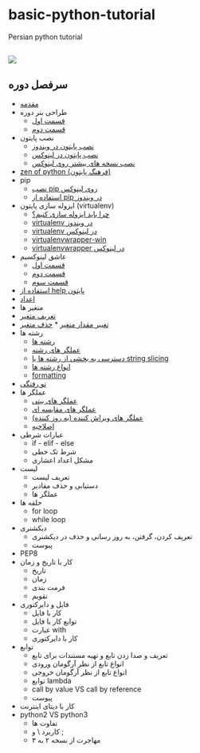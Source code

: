 # basic-python-tutorial
Persian python tutorial

## ![](http://pyteacher.ir/wp-content/uploads/2017/10/python-for-persian-kasaie-pyteacher.ir_.jpg)

## سرفصل دوره
* [مقدمه](http://pyteacher.ir/portfolio/%d9%85%d9%82%d8%af%d9%85%d9%87-%d8%af%d9%88%d8%b1%d9%87-%d9%85%d9%82%d8%af%d9%85%d8%a7%d8%aa%db%8c-%d9%be%d8%a7%db%8c%d8%aa%d9%88%d9%86/)
*   طراحی بنر دوره
    *   [قسمت اول](http://pyteacher.ir/portfolio/%d9%85%d9%82%d8%af%d9%85%d9%87-%d8%af%d9%88%d8%b1%d9%87-%d9%85%d9%82%d8%af%d9%85%d8%a7%d8%aa%db%8c-%d9%be%d8%a7%db%8c%d8%aa%d9%88%d9%86/)
    *   [قسمت دوم](http://pyteacher.ir/portfolio/%d8%a7%d8%af%d8%a7%d9%85%d9%87-%d8%b7%d8%b1%d8%a7%d8%ad%db%8c-%d8%a8%d9%86%d8%b1-%d8%af%d9%88%d8%b1%d9%87-%d8%a2%d9%85%d9%88%d8%b2%d8%b4-%d9%be%d8%a7%db%8c%d8%aa%d9%88%d9%86/)
*   نصب پایتون
    *   [نصب پایتون در ویندوز](http://pyteacher.ir/portfolio/%d9%86%d8%b5%d8%a8-%d9%be%d8%a7%db%8c%d8%aa%d9%88%d9%86-%d9%88%db%8c%d9%86%d8%af%d9%88%d8%b2/)
    *   [نصب پایتون در لینوکس](http://pyteacher.ir/portfolio/%d9%86%d8%b5%d8%a8-%d9%be%d8%a7%db%8c%d8%aa%d9%88%d9%86-%d9%84%db%8c%d9%86%d9%88%da%a9%d8%b3/)
    *   [نصب نسخه های بیشتر روی لینوکس](http://pyteacher.ir/portfolio/%d9%86%d8%b5%d8%a8-%d9%86%d8%b3%d8%ae%d9%87-%d8%ac%d8%af%db%8c%d8%af%d8%aa%d8%b1-%d9%be%d8%a7%db%8c%d8%aa%d9%88%d9%86-%d9%84%db%8c%d9%86%d9%88%da%a9%d8%b3/)
*   [zen of python (فرهنگ پایتون)](http://pyteacher.ir/portfolio/%d9%81%d8%b1%d9%87%d9%86%da%af-%d9%be%d8%a7%db%8c%d8%aa%d9%88%d9%86-zen-of-python/)
*   pip
    *   [نصب pip روی لینوکس](http://pyteacher.ir/portfolio/pip-%d8%af%d8%b1-%d9%84%db%8c%d9%86%d9%88%da%a9%d8%b3/)
    *  [استفاده از pip در ویندوز](http://pyteacher.ir/portfolio/pip-%d8%af%d8%b1-%d9%88%db%8c%d9%86%d8%af%d9%88%d8%b2/)
*   ایزوله سازی پایتون (virtualenv)
    *   [چرا باید ایزوله سازی کنیم؟](http://pyteacher.ir/portfolio/%da%86%d8%b1%d8%a7-%d8%a8%d8%a7%db%8c%d8%af-%d8%a7%db%8c%d8%b2%d9%88%d9%84%d9%87-%d8%b3%d8%a7%d8%b2%db%8c-%da%a9%d9%86%db%8c%d9%85%d8%9f/)
    *   [virtualenv در ویندوز](http://pyteacher.ir/portfolio/virtualenv-%d8%af%d8%b1-%d9%88%db%8c%d9%86%d8%af%d9%88%d8%b2/)
    *   [virtualenv در لینوکس](http://pyteacher.ir/portfolio/virtualenv-%d8%af%d8%b1-%d9%84%db%8c%d9%86%d9%88%da%a9%d8%b3/)
    *   [virtualenvwrapper-win](http://pyteacher.ir/portfolio/virtualenvwrapper-win-%d8%a7%d8%a8%d8%b2%d8%a7%d8%b1-%d9%85%d8%ad%db%8c%d8%b7-%d8%a7%db%8c%d8%b2%d9%88%d9%84%d9%87-%d9%be%d8%a7%db%8c%d8%aa%d9%88%d9%86-%d9%88%db%8c%d9%86%d8%af%d9%88%d8%b2/)
    *   [virtualenvwrapper در لینوکس](http://pyteacher.ir/portfolio/virtualenvwrapper-%d8%a7%d8%a8%d8%b2%d8%a7%d8%b1-%d9%85%d8%ad%db%8c%d8%b7-%d8%a7%db%8c%d8%b2%d9%88%d9%84%d9%87-%d9%be%d8%a7%db%8c%d8%aa%d9%88%d9%86-%d8%af%d8%b1-%d9%84%db%8c%d9%86%d9%88%da%a9%d8%b3/)
*   عاشق لینوکسیم
    *   [قسمت اول](http://pyteacher.ir/portfolio/%d8%b9%d8%a7%d8%b4%d9%82-%d9%84%db%8c%d9%86%d9%88%da%a9%d8%b3%db%8c%d9%85-%d9%82%d8%b3%d9%85%d8%aa-%d8%a7%d9%88%d9%84/)
    *   [قسمت دوم](http://pyteacher.ir/portfolio/%d8%b9%d8%a7%d8%b4%d9%82-%d9%84%db%8c%d9%86%d9%88%da%a9%d8%b3%db%8c%d9%85-%d9%82%d8%b3%d9%85%d8%aa-%d8%af%d9%88%d9%85/)
    *   [قسمت سوم](http://pyteacher.ir/portfolio/%d8%b9%d8%a7%d8%b4%d9%82-%d9%84%db%8c%d9%86%d9%88%da%a9%d8%b3%db%8c%d9%85-%d9%82%d8%b3%d9%85%d8%aa-%d8%b3%d9%88%d9%85/)
*   [استفاده از help پایتون](http://pyteacher.ir/portfolio/%d8%a7%d8%b3%d8%aa%d9%81%d8%a7%d8%af%d9%87-help-%d9%be%d8%a7%db%8c%d8%aa%d9%88%d9%86/)
*   [اعداد](http://pyteacher.ir/portfolio/%d8%a7%d8%b9%d8%af%d8%a7%d8%af-%d8%af%d8%b1-%d9%be%d8%a7%db%8c%d8%aa%d9%88%d9%86/)
*   متغیر ها
   *   [تعریف متغیر](http://pyteacher.ir/portfolio/%d8%aa%d8%b9%d8%b1%db%8c%d9%81-%d9%85%d8%aa%d8%ba%db%8c%d8%b1-%d9%be%d8%a7%db%8c%d8%aa%d9%88%d9%86/)
   *   [تغییر مقدار متغیر](http://pyteacher.ir/portfolio/%d8%aa%d8%ba%db%8c%db%8c%d8%b1-%d9%85%d9%82%d8%af%d8%a7%d8%b1-%d9%85%d8%aa%d8%ba%db%8c%d8%b1-%d9%be%d8%a7%db%8c%d8%aa%d9%88%d9%86/)
    *   [حذف متغیر](http://pyteacher.ir/portfolio/%d8%ad%d8%b0%d9%81-%d9%85%d8%aa%d8%ba%db%8c%d8%b1-%d8%af%d8%b1-%d9%be%d8%a7%db%8c%d8%aa%d9%88%d9%86/)
*   رشته ها
    *   [رشته ها](http://pyteacher.ir/portfolio/%d8%b1%d8%b4%d8%aa%d9%87-%d8%af%d8%b1-%d9%be%d8%a7%db%8c%d8%aa%d9%88%d9%86/)
    *   [عملگر های رشته](http://pyteacher.ir/portfolio/%d8%b9%d9%85%d9%84%da%af%d8%b1-%d9%87%d8%a7-%db%8c%d8%a7-operation-%d9%87%d8%a7%db%8c%db%8c-%d8%a8%d8%b1%d8%a7%db%8c-%da%a9%d8%a7%d8%b1-%d8%a8%d8%a7-%d8%b1%d8%b4%d8%aa%d9%87-%d8%af%d8%b1-%d9%be%d8%a7/)
    *   [دسترسی به بخشی از رشته ها یا string slicing](http://pyteacher.ir/portfolio/%d8%af%d8%b3%d8%aa%d8%b1%d8%b3%db%8c-%d8%a8%d9%87-%d8%a8%d8%ae%d8%b4-%db%8c%d8%a7-%d8%a8%d8%a7%d8%b2%d9%87-%d8%a7%d8%b2-%d8%b1%d8%b4%d8%aa%d9%87-%d9%87%d8%a7-%d9%be%d8%a7%db%8c%d8%aa%d9%88%d9%86/)
    *   [انواع رشته ها](http://pyteacher.ir/portfolio/%d8%a7%d9%86%d9%88%d8%a7%d8%b9-%d8%b1%d8%b4%d8%aa%d9%87-%d9%87%d8%a7-%d8%af%d8%b1-%d9%be%d8%a7%db%8c%d8%aa%d9%88%d9%86/)
    *   [formatting](http://pyteacher.ir/portfolio/%d9%81%d8%b1%d9%85%d8%aa-%d8%a8%d9%86%d8%af%db%8c-%d8%b1%d8%b4%d8%aa%d9%87-%d9%87%d8%a7-%db%8c%d8%a7-string-formatting-%d8%af%d8%b1-%d9%be%d8%a7%db%8c%d8%aa%d9%88%d9%86/)    
*   [تو رفتگی](http://pyteacher.ir/portfolio/%d8%aa%d9%88-%d8%b1%d9%81%d8%aa%da%af%db%8c-%d9%87%d8%a7-%d8%af%d8%b1-%d9%be%d8%a7%db%8c%d8%aa%d9%88%d9%86/)
*   عملگر ها
    *   [عملگر های بیتی](http://pyteacher.ir/portfolio/%d8%b9%d9%85%d9%84%da%af%d8%b1-%d9%87%d8%a7%db%8c-%d8%a8%db%8c%d8%aa%db%8c-%d8%af%d8%b1-%d9%be%d8%a7%db%8c%d8%aa%d9%88%d9%86/)
    *   [عملگر های مقایسه ای](http://pyteacher.ir/portfolio/%d8%b9%d9%85%d9%84%da%af%d8%b1-%d9%87%d8%a7%db%8c-%d9%85%d9%82%d8%a7%db%8c%d8%b3%d9%87-%d8%a7%db%8c-%d8%af%d8%b1-%d9%be%d8%a7%db%8c%d8%aa%d9%88%d9%86/)
    *   [عملگر های ویراش کننده (به روز کننده)](http://pyteacher.ir/portfolio/%d8%b9%d9%85%d9%84%da%af%d8%b1-%d9%87%d8%a7%db%8c-%d9%88%db%8c%d8%b1%d8%a7%db%8c%d8%b4-%da%a9%d9%86%d9%86%d8%af%d9%87-%d8%af%d8%b1-%d9%be%d8%a7%db%8c%d8%aa%d9%88%d9%86/)
    *   [اصلاحیه](http://pyteacher.ir/portfolio/%d8%a7%d8%b5%d9%84%d8%a7%d8%ad%db%8c%d9%87-%d8%af%d8%b1-%d9%85%d9%88%d8%b1%d8%af-%d8%b9%d9%85%d9%84%da%af%d8%b1-%d9%87%d8%a7-%d8%af%d8%b1-%d9%be%d8%a7%db%8c%d8%aa%d9%88%d9%86/)
*   عبارات شرطی
    *   if - elif - else
    *   شرط تک خطی
    *   مشکل اعداد اعشاری
*   لیست
    *   تعریف لیست
    *   دستیابی و حذف مقادیر
    *   عملگر ها
*   حلقه ها
    *   for loop
    *   while loop
*   دیکشنری
    *   تعریف کردن، گرفتن، به روز رسانی و حذف در دیکشنری
    *   پیوست
*   PEP8
*   کار با تاریخ و زمان
    *   تاریخ
    *   زمان
    *   فرمت بندی
    *   تقویم
*   فایل و دایرکتوری
    *   کار با فایل
    *   توابع کار با فایل
    *   عبارت with
    *   کار با دایرکتوری
*   توابع
    *   تعریف و صدا زدن تابع و تهیه مستندات برای تابع
    *   انواع تابع از نظر آرگومان ورودی
    *   انواع تابع از نظر آرگومان خروجی
    *   توابع lambda
    *   call by value VS call by reference
    *   پیوست
*   کار با دیتای اینترنت
*   python2 VS python3
    *   تفاوت ها
    *   کاربرد \ و ;
    *   مهاجرت از نسخه ۲ به ۳
